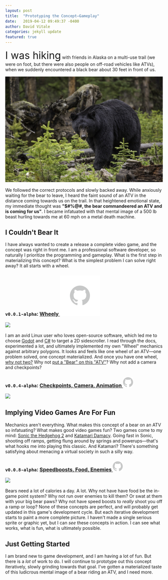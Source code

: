 ```yaml
---
layout: post
title:  "Prototyping the Concept—Gameplay"
date:   2019-04-12 09:49:37 -0400
author: David Vitale
categories: jekyll update
featured: true
---
```


<p><font size="6">I was hiking</font> with friends in Alaska on a multi-use trail (we were on foot, but there were also people on off-road vehicles like ATVs), when we suddenly encountered a black bear about 30 feet in front of us.</p>
<img src="/assets/black-bear.jpg">
<br>
<p>We followed the correct protocols and slowly backed away. While anxiously waiting for the bear to leave, I heard the faint sound of an ATV in the distance coming towards us on the trail. In that heightened emotional state, my immediate thought was <b>"$#%@#, the bear commandeered an ATV and is coming for us"</b>. I became infatuated with that mental image of a 500 lb beast hurling towards me at 60 mph on a metal death machine.</p>

<h2>I Couldn't Bear It</h2>

<p>I have always wanted to create a release a complete video game, and the concept was right in front me. I am a professional software developer, so naturally I prioritize the programming and gameplay. What is the first step in materializing this concept? What is the simplest problem I can solve right away? It all starts with a wheel.

<h3><code>v0.0.1-alpha</code>: <a href="https://github.com/ludditegames/bears_on_atvs/releases/tag/v0.0.1-alpha">Wheely <img src="/assets/github_128.png"></a></h3>

<img src="https://user-images.githubusercontent.com/18691334/39685328-74e52de2-5187-11e8-8a30-ef4bdbaf5f25.gif">
<br>
<p>I am an avid Linux user who loves open-source software, which led me to choose <a href="https://godotengine.org/">Godot</a> and <a href="https://godotengine.org/article/introducing-csharp-godot">C#</a> to target a 2D sidescroller. I read through the docs, experimented a lot, and ultimately implemented my own "Wheel" mechanics against arbitrary polygons. It looks and feels like one wheel of an ATV&mdash;one problem solved, one concept materialized. And once you have one wheel, <a href="https://github.com/ludditegames/bears_on_atvs/releases/tag/v0.0.2-alpha">why not two?</a> Why not <a href="https://github.com/ludditegames/bears_on_atvs/releases/tag/v0.0.3-alpha">put a "Bear" on this "ATV"</a>? Why not add a camera and checkpoints?</p>

<h3><code>v0.0.4-alpha</code>: <a href="https://github.com/ludditegames/bears_on_atvs/releases/tag/v0.0.4-alpha">Checkpoints, Camera, Animation <img src="/assets/github_logo.png"></a></h3>

<img src="https://user-images.githubusercontent.com/18691334/50744016-2277c100-11e4-11e9-98f9-4f7e797ff3e8.gif">
<br>

<h2>Implying Video Games Are For Fun</h2>

<p>Mechanics aren't everything. What makes this concept of a bear on an ATV so infatuating? What makes good video games fun? Two games come to my mind: <a href="https://en.wikipedia.org/wiki/Sonic_the_Hedgehog_2">Sonic the Hedgehog 2</a> and <a href="https://en.wikipedia.org/wiki/Katamari_Damacy">Katamari Damacy</a>. Going fast in Sonic, shooting off ramps, getting flung around by springs and powerups&mdash;that's what hooks me into playing this classic. And Katamari? There's something satisfying about menacing a virtual society in such a silly way.</p>

<h3><code>v0.0.8-alpha</code>: <a href="https://github.com/ludditegames/bears_on_atvs/releases/tag/v0.0.8-alpha">Speedboosts, Food, Enemies <img src="/assets/github_logo.png"></a></h3>

<img src="https://user-images.githubusercontent.com/18691334/54767981-4421fb00-4bcc-11e9-867a-dbb5ee87af64.gif">

<p>Bears need a lot of calories a day. A lot. Why not have have food be the in-game point system? Why not run over enemies to kill them? Or swat at them with your big bear paws? Why not have speed boosts to <i>really</i> shoot you off a ramp or loop? None of these concepts are perfect, and will probably get updated in this game's development cycle. But each iterative development starts to paint a more complete picture. I haven't made a single serious sprite or graphic yet, but I can <i>see</i> these concepts in action. I can see what works, what is fun, what is ultimately possible.</p>

<h2>Just Getting Started</h2>

<p>I am brand new to game development, and I am having a lot of fun. But there is a <i>lot</i> of work to do. I will continue to prototype out this concept iteratively, slowly grinding towards that goal. I've gotten a materialized taste of this ludicrous mental image of a bear riding an ATV, and I need more.


